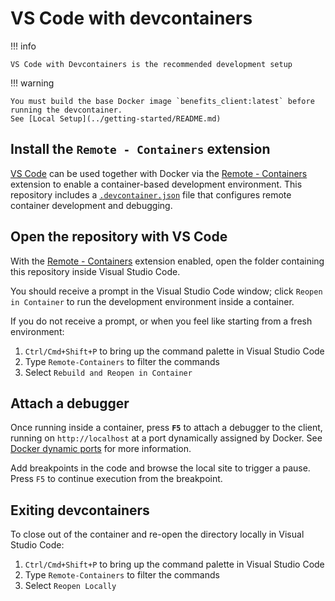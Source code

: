 # VS Code with devcontainers

!!! info

    VS Code with Devcontainers is the recommended development setup

!!! warning

    You must build the base Docker image `benefits_client:latest` before running the devcontainer.
    See [Local Setup](../getting-started/README.md)

## Install the `Remote - Containers` extension

[VS Code][vscode] can be used together with Docker via the [Remote - Containers][vscode-containers] extension to enable a
container-based development environment. This repository includes a [`.devcontainer.json`][config-file] file that configures
remote container development and debugging.

## Open the repository with VS Code

With the [Remote - Containers][vscode-containers] extension enabled, open the folder containing this repository inside Visual
Studio Code.

You should receive a prompt in the Visual Studio Code window; click `Reopen in Container` to run the development environment
inside a container.

If you do not receive a prompt, or when you feel like starting from a fresh environment:

1. `Ctrl/Cmd+Shift+P` to bring up the command palette in Visual Studio Code
1. Type `Remote-Containers` to filter the commands
1. Select `Rebuild and Reopen in Container`

## Attach a debugger

Once running inside a container, press **`F5`** to attach a debugger to the client, running on `http://localhost` at a port
dynamically assigned by Docker. See [Docker dynamic ports](./docker-dynamic-ports.md) for more information.

Add breakpoints in the code and browse the local site to trigger a pause. Press `F5` to continue execution from the breakpoint.

## Exiting devcontainers

To close out of the container and re-open the directory locally in Visual Studio Code:

1. `Ctrl/Cmd+Shift+P` to bring up the command palette in Visual Studio Code
1. Type `Remote-Containers` to filter the commands
1. Select `Reopen Locally`

[config-file]: https://github.com/cal-itp/benefits/blob/dev/.devcontainer.json
[vscode]: https://code.visualstudio.com/
[vscode-containers]: https://code.visualstudio.com/docs/remote/containers
